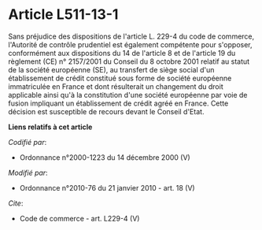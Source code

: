 # Article L511-13-1

Sans préjudice des dispositions de l'article L. 229-4 du code de commerce, l'Autorité de contrôle prudentiel est également
compétente pour s'opposer, conformément aux dispositions du 14 de l'article 8 et de l'article 19 du règlement (CE) n°
2157/2001 du Conseil du 8 octobre 2001 relatif au statut de la société européenne (SE), au transfert de siège social d'un
établissement de crédit constitué sous forme de société européenne immatriculée en France et dont résulterait un changement
du droit applicable ainsi qu'à la constitution d'une société européenne par voie de fusion impliquant un établissement de
crédit agréé en France. Cette décision est susceptible de recours devant le Conseil d'Etat.

**Liens relatifs à cet article**

_Codifié par_:

  - Ordonnance n°2000-1223 du 14 décembre 2000 (V)

_Modifié par_:

  - Ordonnance n°2010-76 du 21 janvier 2010 - art. 18 (V)

_Cite_:

  - Code de commerce - art. L229-4 (V)
